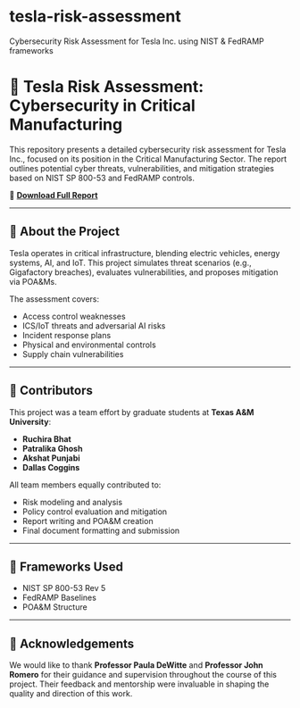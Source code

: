 # tesla-risk-assessment

Cybersecurity Risk Assessment for Tesla Inc. using NIST &amp; FedRAMP frameworks

# 🔐 Tesla Risk Assessment: Cybersecurity in Critical Manufacturing

This repository presents a detailed cybersecurity risk assessment for Tesla Inc., focused on its position in the Critical Manufacturing Sector. The report outlines potential cyber threats, vulnerabilities, and mitigation strategies based on NIST SP 800-53 and FedRAMP controls.

📄 **[Download Full Report](./Tesla_Risk_Assessment.pdf)**

---

## 📘 About the Project

Tesla operates in critical infrastructure, blending electric vehicles, energy systems, AI, and IoT. This project simulates threat scenarios (e.g., Gigafactory breaches), evaluates vulnerabilities, and proposes mitigation via POA&Ms.

The assessment covers:
- Access control weaknesses
- ICS/IoT threats and adversarial AI risks
- Incident response plans
- Physical and environmental controls
- Supply chain vulnerabilities

---

## 👥 Contributors

This project was a team effort by graduate students at **Texas A&M University**:

- **Ruchira Bhat** 
- **Patralika Ghosh** 
- **Akshat Punjabi**
- **Dallas Coggins**

All team members equally contributed to:

- Risk modeling and analysis  
- Policy control evaluation and mitigation  
- Report writing and POA&M creation  
- Final document formatting and submission

---

## 🧠 Frameworks Used

- NIST SP 800-53 Rev 5
- FedRAMP Baselines
- POA&M Structure

---

## 🙏 Acknowledgements

We would like to thank **Professor Paula DeWitte** and **Professor John Romero** for their guidance and supervision throughout the course of this project. Their feedback and mentorship were invaluable in shaping the quality and direction of this work.

